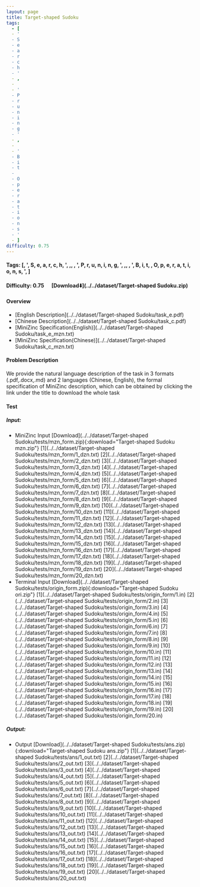 ```yaml
---
layout: page
title: Target-shaped Sudoku
tags:
  - [
  - '
  - S
  - e
  - a
  - r
  - c
  - h
  - '
  - ,
  -  
  - '
  - P
  - r
  - u
  - n
  - i
  - n
  - g
  - '
  - ,
  -  
  - '
  - B
  - i
  - t
  -  
  - O
  - p
  - e
  - r
  - a
  - t
  - i
  - o
  - n
  - s
  - '
  - ]
difficulty: 0.75
---
```


#### Tags: [, ', S, e, a, r, c, h, ', ,,  , ', P, r, u, n, i, n, g, ', ,,  , ', B, i, t,  , O, p, e, r, a, t, i, o, n, s, ', ]
#### Difficulty: 0.75 &nbsp;&nbsp;&nbsp;&nbsp; [Download⬇️](../../dataset/Target-shaped Sudoku.zip)
#### Overview
- [English Description](../../dataset/Target-shaped Sudoku/task_e.pdf)
- [Chinese Description](../../dataset/Target-shaped Sudoku/task_c.pdf)
- [MiniZinc Specification(English)](../../dataset/Target-shaped Sudoku/task_e_mzn.txt)
- [MiniZinc Specification(Chinese)](../../dataset/Target-shaped Sudoku/task_c_mzn.txt)

#### Problem Description
We provide the natural language description of the task in 3 formats (.pdf,.docx,.md) and 2 languages (Chinese, English), the formal specification of MiniZinc description, which can be obtained by clicking the link under the title to download the whole task
#### Test
##### Input:
- MiniZinc Input [Download](../../dataset/Target-shaped Sudoku/tests/mzn_form.zip){:download="Target-shaped Sudoku mzn.zip"} [1](../../dataset/Target-shaped Sudoku/tests/mzn_form/1_dzn.txt) [2](../../dataset/Target-shaped Sudoku/tests/mzn_form/2_dzn.txt) [3](../../dataset/Target-shaped Sudoku/tests/mzn_form/3_dzn.txt) [4](../../dataset/Target-shaped Sudoku/tests/mzn_form/4_dzn.txt) [5](../../dataset/Target-shaped Sudoku/tests/mzn_form/5_dzn.txt) [6](../../dataset/Target-shaped Sudoku/tests/mzn_form/6_dzn.txt) [7](../../dataset/Target-shaped Sudoku/tests/mzn_form/7_dzn.txt) [8](../../dataset/Target-shaped Sudoku/tests/mzn_form/8_dzn.txt) [9](../../dataset/Target-shaped Sudoku/tests/mzn_form/9_dzn.txt) [10](../../dataset/Target-shaped Sudoku/tests/mzn_form/10_dzn.txt) [11](../../dataset/Target-shaped Sudoku/tests/mzn_form/11_dzn.txt) [12](../../dataset/Target-shaped Sudoku/tests/mzn_form/12_dzn.txt) [13](../../dataset/Target-shaped Sudoku/tests/mzn_form/13_dzn.txt) [14](../../dataset/Target-shaped Sudoku/tests/mzn_form/14_dzn.txt) [15](../../dataset/Target-shaped Sudoku/tests/mzn_form/15_dzn.txt) [16](../../dataset/Target-shaped Sudoku/tests/mzn_form/16_dzn.txt) [17](../../dataset/Target-shaped Sudoku/tests/mzn_form/17_dzn.txt) [18](../../dataset/Target-shaped Sudoku/tests/mzn_form/18_dzn.txt) [19](../../dataset/Target-shaped Sudoku/tests/mzn_form/19_dzn.txt) [20](../../dataset/Target-shaped Sudoku/tests/mzn_form/20_dzn.txt) 
- Terminal Input [Download](../../dataset/Target-shaped Sudoku/tests/origin_form.zip){:download="Target-shaped Sudoku ori.zip"} [1](../../dataset/Target-shaped Sudoku/tests/origin_form/1.in) [2](../../dataset/Target-shaped Sudoku/tests/origin_form/2.in) [3](../../dataset/Target-shaped Sudoku/tests/origin_form/3.in) [4](../../dataset/Target-shaped Sudoku/tests/origin_form/4.in) [5](../../dataset/Target-shaped Sudoku/tests/origin_form/5.in) [6](../../dataset/Target-shaped Sudoku/tests/origin_form/6.in) [7](../../dataset/Target-shaped Sudoku/tests/origin_form/7.in) [8](../../dataset/Target-shaped Sudoku/tests/origin_form/8.in) [9](../../dataset/Target-shaped Sudoku/tests/origin_form/9.in) [10](../../dataset/Target-shaped Sudoku/tests/origin_form/10.in) [11](../../dataset/Target-shaped Sudoku/tests/origin_form/11.in) [12](../../dataset/Target-shaped Sudoku/tests/origin_form/12.in) [13](../../dataset/Target-shaped Sudoku/tests/origin_form/13.in) [14](../../dataset/Target-shaped Sudoku/tests/origin_form/14.in) [15](../../dataset/Target-shaped Sudoku/tests/origin_form/15.in) [16](../../dataset/Target-shaped Sudoku/tests/origin_form/16.in) [17](../../dataset/Target-shaped Sudoku/tests/origin_form/17.in) [18](../../dataset/Target-shaped Sudoku/tests/origin_form/18.in) [19](../../dataset/Target-shaped Sudoku/tests/origin_form/19.in) [20](../../dataset/Target-shaped Sudoku/tests/origin_form/20.in) 

##### Output:
- Output [Download](../../dataset/Target-shaped Sudoku/tests/ans.zip){:download="Target-shaped Sudoku ans.zip"} [1](../../dataset/Target-shaped Sudoku/tests/ans/1_out.txt) [2](../../dataset/Target-shaped Sudoku/tests/ans/2_out.txt) [3](../../dataset/Target-shaped Sudoku/tests/ans/3_out.txt) [4](../../dataset/Target-shaped Sudoku/tests/ans/4_out.txt) [5](../../dataset/Target-shaped Sudoku/tests/ans/5_out.txt) [6](../../dataset/Target-shaped Sudoku/tests/ans/6_out.txt) [7](../../dataset/Target-shaped Sudoku/tests/ans/7_out.txt) [8](../../dataset/Target-shaped Sudoku/tests/ans/8_out.txt) [9](../../dataset/Target-shaped Sudoku/tests/ans/9_out.txt) [10](../../dataset/Target-shaped Sudoku/tests/ans/10_out.txt) [11](../../dataset/Target-shaped Sudoku/tests/ans/11_out.txt) [12](../../dataset/Target-shaped Sudoku/tests/ans/12_out.txt) [13](../../dataset/Target-shaped Sudoku/tests/ans/13_out.txt) [14](../../dataset/Target-shaped Sudoku/tests/ans/14_out.txt) [15](../../dataset/Target-shaped Sudoku/tests/ans/15_out.txt) [16](../../dataset/Target-shaped Sudoku/tests/ans/16_out.txt) [17](../../dataset/Target-shaped Sudoku/tests/ans/17_out.txt) [18](../../dataset/Target-shaped Sudoku/tests/ans/18_out.txt) [19](../../dataset/Target-shaped Sudoku/tests/ans/19_out.txt) [20](../../dataset/Target-shaped Sudoku/tests/ans/20_out.txt) 


